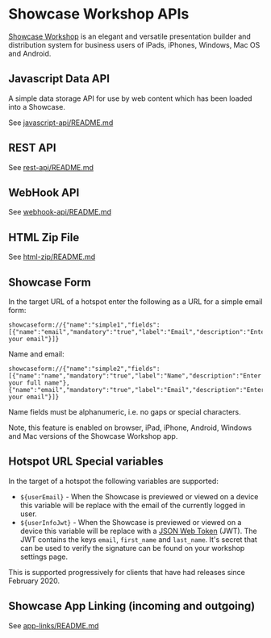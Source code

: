 Showcase Workshop APIs
======================

[Showcase Workshop](https://showcaseworkshop.com) is an elegant and versatile presentation builder and
distribution system for business users of iPads, iPhones, Windows, Mac OS and Android.


## Javascript Data API

A simple data storage API for use by web content which has been loaded into a Showcase.

See [javascript-api/README.md](javascript-api/README.md)


## REST API

See [rest-api/README.md](rest-api/README.md)


## WebHook API

See [webhook-api/README.md](webhook-api/README.md)


## HTML Zip File

See [html-zip/README.md](html-zip/README.md)


## Showcase Form

In the target URL of a hotspot enter the following as a URL for a simple email form:

    showcaseform://{"name":"simple1","fields":[{"name":"email","mandatory":"true","label":"Email","description":"Enter your email"}]}

Name and email:

    showcaseform://{"name":"simple2","fields":[{"name":"name","mandatory":"true","label":"Name","description":"Enter your full name"},{"name":"email","mandatory":"true","label":"Email","description":"Enter your email"}]}
    
Name fields must be alphanumeric, i.e. no gaps or special characters.


Note, this feature is enabled on browser, iPad, iPhone, Android, Windows and Mac versions of the Showcase Workshop app.


## Hotspot URL Special variables

In the target of a hotspot the following variables are supported:

  - `${userEmail}` - When the Showcase is previewed or viewed on a device this variable will be replace with the email of 
  the currently logged in user.
  - `${userInfoJwt}` - When the Showcase is previewed or viewed on a device this variable will be replace with a 
  [JSON Web Token](https://jwt.io) (JWT).  The JWT contains the keys `email`, `first_name` and `last_name`.  It's 
  secret that can be used to verify the signature can be found on your workshop settings page.

This is supported progressively for clients that have had releases since February 2020.


## Showcase App Linking (incoming and outgoing)

See [app-links/README.md](app-links/README.md)

